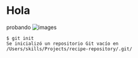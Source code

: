 # Hola
probando
![images](https://github.com/user-attachments/assets/e434d3e7-4560-431f-8ed6-b2de28807c97)

```
$ git init
Se inicializó un repositorio Git vacío en /Users/skills/Projects/recipe-repository/.git/
```
